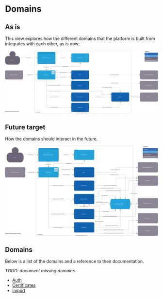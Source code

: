 # Domains

## As is

This view explores how the different domains that the platform is built from
integrates with each other, as is now:

![Exploded view of EnergyOrigin](../diagrams/domain-as-is.drawio.svg)

## Future target

How the domains should interact in the future.

![Exploded view of EnergyOrigin](../diagrams/domain-target.drawio.svg)

## Domains

Below is a list of the domains and a reference to their documentation.

*TODO: document missing domains.*

- [Auth](auth.md)
- [Certificates](certificates.md)
- [Import](import.md)
